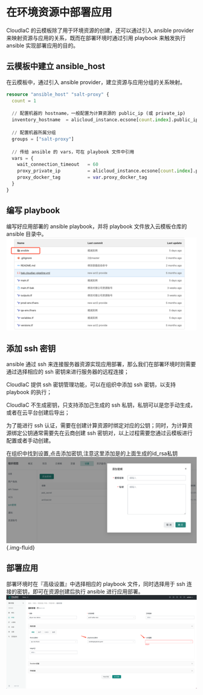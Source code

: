 # 在环境资源中部署应用

CloudIaC 的云模板除了用于环境资源的创建，还可以通过引入 ansible provider 来映射资源与应用的关系，既而在部署环境时通过引用 playbook 来触发执行 ansible 实现部署应用的目的。

## 云模板中建立 ansible_host
在云模板中，通过引入 ansible provider，建立资源与应用分组的关系映射。
```terraform
resource "ansible_host" "salt-proxy" {
  count = 1

  // 配置机器的 hostname，一般配置为计算资源的 public_ip (或 private_ip)
  inventory_hostname  = alicloud_instance.ecsone[count.index].public_ip

  // 配置机器所属分组
  groups = ["salt-proxy"]

  // 传给 ansible 的 vars，可在 playbook 文件中引用
  vars = {
    wait_connection_timeout   = 60
    proxy_private_ip          = alicloud_instance.ecsone[count.index].private_ip
    proxy_docker_tag          = var.proxy_docker_tag
  }
}
```

## 编写 playbook
编写好应用部署的 ansible playbook，并将 playbook 文件放入云模板仓库的 ansible 目录中。
![playbook](../images/ssh_key-1653822860532.png)

## 添加 ssh 密钥
ansible 通过 ssh 来连接服务器资源实现应用部署，那么我们在部署环境时则需要通过选择相应的 ssh 密钥来进行服务器的远程连接；

CloudIaC 提供 ssh 密钥管理功能，可以在组织中添加 ssh 密钥，以支持 playbook 的执行；

CloudIaC 不生成密钥，只支持添加己生成的 ssh 私钥，私钥可以是您手动生成，或者在云平台创建后导出；

为了能进行 ssh 认证，需要在创建计算资源时绑定对应的公钥；同时，为计算资源绑定公钥通常需要先在云商创建 ssh 密钥对，以上过程需要您通过云模板进行配置或者手动创建。

在组织中找到设置,点击添加密钥,注意这里添加是的上面生成的id_rsa私钥
![image-202205111741](../images/img-202205111741.png){.img-fluid}

## 部署应用
部署环境时在『高级设置』中选择相应的 playbook 文件，同时选择用于 ssh 连接的密钥，即可在资源创建后执行 ansible 进行应用部署。
![应用部署](../images/ssh_key-1653823572454.png)
